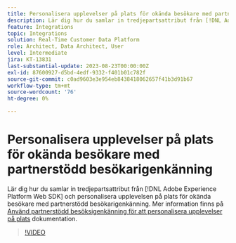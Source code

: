 ```yaml
---
title: Personalisera upplevelser på plats för okända besökare med partnerstödd besökarigenkänning
description: Lär dig hur du samlar in tredjepartsattribut från [!DNL Adobe Experience Platform Web SDK] och personalisera upplevelsen på plats för okända besökare med partnerstödd besökarigenkänning.
feature: Integrations
topic: Integrations
solution: Real-Time Customer Data Platform
role: Architect, Data Architect, User
level: Intermediate
jira: KT-13831
last-substantial-update: 2023-08-23T00:00:00Z
exl-id: 87600927-d5bd-4edf-9332-f401b01c782f
source-git-commit: c0ad9603e3e954eb8438418062657f41b3d91b67
workflow-type: tm+mt
source-wordcount: '76'
ht-degree: 0%

---
```


# Personalisera upplevelser på plats för okända besökare med partnerstödd besökarigenkänning

Lär dig hur du samlar in tredjepartsattribut från [!DNL Adobe Experience Platform Web SDK] och personalisera upplevelsen på plats för okända besökare med partnerstödd besökarigenkänning. Mer information finns på [Använd partnerstödd besöksigenkänning för att personalisera upplevelser på plats](https://experienceleague.adobe.com/docs/experience-platform/rtcdp/use-cases/partner-data/onsite-personalization.html) dokumentation.

>[!VIDEO](https://video.tv.adobe.com/v/3423076/?learn=on)
